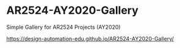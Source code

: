 # AR2524-AY2020-Gallery
Simple Gallery for AR2524 Projects (AY2020)

https://design-automation-edu.github.io/AR2524-AY2020-Gallery/
